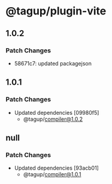 # @tagup/plugin-vite

## 1.0.2

### Patch Changes

- 58671c7: updated packagejson

## 1.0.1

### Patch Changes

- Updated dependencies [09980f5]
  - @tagup/compiler@1.0.2

## null

### Patch Changes

- Updated dependencies [93acb01]
  - @tagup/compiler@1.0.1
